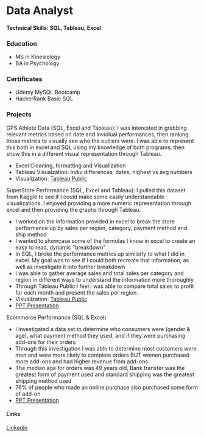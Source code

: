 # Data Analyst

#### Technical Skills: SQL, Tableau, Excel

### Education
- MS in Kinesiology
- BA in Psychology

### Certificates
- Udemy MySQL Bootcamp 
- HackerRank Basic SQL

### Projects
GPS Athlete Data (SQL, Excel and Tableau):
I was interested in grabbing relevant metrics based on date and invidiual performances, then ranking those metrics to visually see who the outliers were. I was able to represent this both in excel and SQL using my knowledge of both programs, then show this in a different visual representation through Tableau.
- Excel Cleaning, formatting and Visualization
- Tableau Visualzation: Indiv differences, dates, highest vs avg numbers
- Visualization: [Tableau Public](https://public.tableau.com/app/profile/collin.maccabe/viz/GPSPractice/Dashboard1)

SuperStore Performance (SQL, Excel and Tableau):
I pulled this dataset from Kaggle to see if I could make some easily understandable visualizations. I enjoyed providing a more numeric representation through excel and then providing the graphs through Tableau.
- I worked on the information provided in excel to break the store performance up by sales per region, category, payment method and ship method
- I wanted to showcase some of the formulas I know in excel to create an easy to read, dynamic "breakdown"
- In SQL, I broke the performance metrics up similarly to what I did in excel. My goal was to see if I could both recreate that information, as well as investigate it into further breakdown
- I was able to gather average sales and total sales per category and region in different ways to understand the information more thoroughly
- Through Tableau Public I feel I was able to compare total sales to profit for each month and present the sales per region. 
- Visualization: [Tableau Public](https://public.tableau.com/app/profile/collin.maccabe/viz/SuperStore_17265880357230/Dashboard1)
- [PPT Presentation](https://github.com/cmaccabe/Superstore_Performance/blob/main/SuperStore%20PPT.pptx)

Ecommerce Performance (SQL & Excel)
- I investigated a data set to determine who consumers were (gender & age), what payment method they used, and if they were purchasing add-ons for their orders
- Through this investigation I was able to determine most customers were men and were more likely to complete orders BUT women purchased more add-ons and had higher revenue from add-ons
- The median age for orders was 49 years old, Bank transfer was the greatest form of payment used and standard shipping was the greatest shipping method used
- 76% of people who made an online purchase also purchased some form of add-on
- [PPT Presentation](https://github.com/cmaccabe/e-commerce_sales/blob/main/Ecommerce%20Performance%20Pres.pptx)

#### Links
[Linkedin](https://www.linkedin.com/in/collin-maccabe-a7a26551/)
